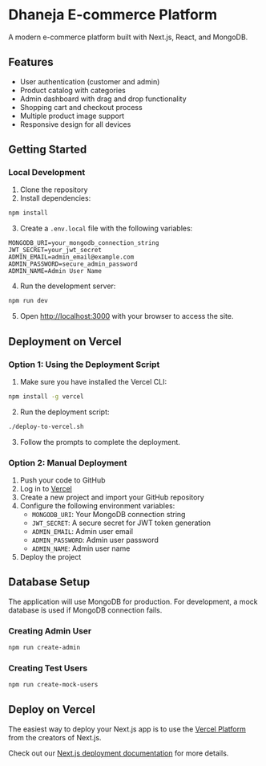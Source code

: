 # Dhaneja E-commerce Platform

A modern e-commerce platform built with Next.js, React, and MongoDB.

## Features

- User authentication (customer and admin)
- Product catalog with categories
- Admin dashboard with drag and drop functionality
- Shopping cart and checkout process
- Multiple product image support
- Responsive design for all devices

## Getting Started

### Local Development

1. Clone the repository
2. Install dependencies:

```bash
npm install
```

3. Create a `.env.local` file with the following variables:

```
MONGODB_URI=your_mongodb_connection_string
JWT_SECRET=your_jwt_secret
ADMIN_EMAIL=admin_email@example.com
ADMIN_PASSWORD=secure_admin_password
ADMIN_NAME=Admin User Name
```

4. Run the development server:

```bash
npm run dev
```

5. Open [http://localhost:3000](http://localhost:3000) with your browser to access the site.

## Deployment on Vercel

### Option 1: Using the Deployment Script

1. Make sure you have installed the Vercel CLI:

```bash
npm install -g vercel
```

2. Run the deployment script:

```bash
./deploy-to-vercel.sh
```

3. Follow the prompts to complete the deployment.

### Option 2: Manual Deployment

1. Push your code to GitHub
2. Log in to [Vercel](https://vercel.com)
3. Create a new project and import your GitHub repository
4. Configure the following environment variables:
   - `MONGODB_URI`: Your MongoDB connection string
   - `JWT_SECRET`: A secure secret for JWT token generation
   - `ADMIN_EMAIL`: Admin user email
   - `ADMIN_PASSWORD`: Admin user password
   - `ADMIN_NAME`: Admin user name
5. Deploy the project

## Database Setup

The application will use MongoDB for production. For development, a mock database is used if MongoDB connection fails.

### Creating Admin User

```bash
npm run create-admin
```

### Creating Test Users

```bash
npm run create-mock-users
```

## Deploy on Vercel

The easiest way to deploy your Next.js app is to use the [Vercel Platform](https://vercel.com/new?utm_medium=default-template&filter=next.js&utm_source=create-next-app&utm_campaign=create-next-app-readme) from the creators of Next.js.

Check out our [Next.js deployment documentation](https://nextjs.org/docs/app/building-your-application/deploying) for more details.
